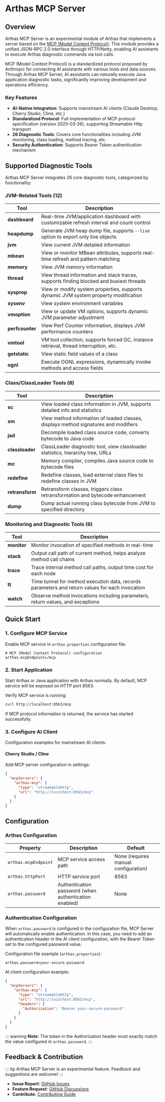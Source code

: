 # Arthas MCP Server

## Overview

Arthas MCP Server is an experimental module of Arthas that implements a server based on the [MCP (Model Context Protocol)](https://modelcontextprotocol.io/). This module provides a unified JSON-RPC 2.0 interface through HTTP/Netty, enabling AI assistants to execute Arthas diagnostic commands via tool calls.

MCP (Model Context Protocol) is a standardized protocol proposed by Anthropic for connecting AI assistants with various tools and data sources. Through Arthas MCP Server, AI assistants can naturally execute Java application diagnostic tasks, significantly improving development and operations efficiency.

### Key Features

- **AI-Native Integration**: Supports mainstream AI clients (Claude Desktop, Cherry Studio, Cline, etc.)
- **Standardized Protocol**: Full implementation of MCP protocol specification (version 2025-03-26), supporting Streamable Http transport
- **26 Diagnostic Tools**: Covers core functionalities including JVM monitoring, class loading, method tracing, etc.
- **Security Authentication**: Supports Bearer Token authentication mechanism

## Supported Diagnostic Tools

Arthas MCP Server integrates 26 core diagnostic tools, categorized by functionality:

### JVM-Related Tools (12)

| Tool            | Description                                                                              |
| --------------- | ---------------------------------------------------------------------------------------- |
| **dashboard**   | Real-time JVM/application dashboard with customizable refresh interval and count control |
| **heapdump**    | Generate JVM heap dump file, supports `--live` option to export only live objects        |
| **jvm**         | View current JVM detailed information                                                    |
| **mbean**       | View or monitor MBean attributes, supports real-time refresh and pattern matching        |
| **memory**      | View JVM memory information                                                              |
| **thread**      | View thread information and stack traces, supports finding blocked and busiest threads   |
| **sysprop**     | View or modify system properties, supports dynamic JVM system property modification      |
| **sysenv**      | View system environment variables                                                        |
| **vmoption**    | View or update VM options, supports dynamic JVM parameter adjustment                     |
| **perfcounter** | View Perf Counter information, displays JVM performance counters                         |
| **vmtool**      | VM tool collection, supports forced GC, instance retrieval, thread interruption, etc.    |
| **getstatic**   | View static field values of a class                                                      |
| **ognl**        | Execute OGNL expressions, dynamically invoke methods and access fields                   |

### Class/ClassLoader Tools (8)

| Tool            | Description                                                                         |
| --------------- | ----------------------------------------------------------------------------------- |
| **sc**          | View loaded class information in JVM, supports detailed info and statistics         |
| **sm**          | View method information of loaded classes, displays method signatures and modifiers |
| **jad**         | Decompile loaded class source code, converts bytecode to Java code                  |
| **classloader** | ClassLoader diagnostic tool, view classloader statistics, hierarchy tree, URLs      |
| **mc**          | Memory compiler, compiles Java source code to bytecode files                        |
| **redefine**    | Redefine classes, load external class files to redefine classes in JVM              |
| **retransform** | Retransform classes, triggers class retransformation and bytecode enhancement       |
| **dump**        | Dump actual running class bytecode from JVM to specified directory                  |

### Monitoring and Diagnostic Tools (6)

| Tool        | Description                                                                                     |
| ----------- | ----------------------------------------------------------------------------------------------- |
| **monitor** | Monitor invocation of specified methods in real-time                                            |
| **stack**   | Output call path of current method, helps analyze method call chains                            |
| **trace**   | Trace internal method call paths, output time cost for each node                                |
| **tt**      | Time tunnel for method execution data, records parameters and return values for each invocation |
| **watch**   | Observe method invocations including parameters, return values, and exceptions                  |

## Quick Start

### 1. Configure MCP Service

Enable MCP service in `arthas.properties` configuration file:

```properties
# MCP (Model Context Protocol) configuration
arthas.mcpEndpoint=/mcp
```

### 2. Start Application

Start Arthas or Java application with Arthas normally. By default, MCP service will be exposed on HTTP port 8563.

Verify MCP service is running:

```bash
curl http://localhost:8563/mcp
```

If MCP protocol information is returned, the service has started successfully.

### 3. Configure AI Client

Configuration examples for mainstream AI clients:

#### Cherry Studio / Cline

Add MCP server configuration in settings:

```json
{
  "mcpServers": {
    "arthas-mcp": {
      "type": "streamableHttp",
      "url": "http://localhost:8563/mcp"
    }
  }
}
```

## Configuration

### Arthas Configuration

| Property             | Description                                           | Default                              |
| -------------------- | ----------------------------------------------------- | ------------------------------------ |
| `arthas.mcpEndpoint` | MCP service access path                               | None (requires manual configuration) |
| `arthas.httpPort`    | HTTP service port                                     | 8563                                 |
| `arthas.password`    | Authentication password (when authentication enabled) | None                                 |

### Authentication Configuration

When `arthas.password` is configured in the configuration file, MCP Server will automatically enable authentication. In this case, you need to add an authentication header in the AI client configuration, with the Bearer Token set to the configured password value.

Configuration file example (`arthas.properties`):

```properties
arthas.password=your-secure-password
```

AI client configuration example:

```json
{
  "mcpServers": {
    "arthas-mcp": {
      "type": "streamableHttp",
      "url": "http://localhost:8563/mcp",
      "headers": {
        "Authorization": "Bearer your-secure-password"
      }
    }
  }
}
```

::: warning
**Note**: The token in the Authorization header must exactly match the value configured in `arthas.password`.
:::

## Feedback & Contribution

::: tip
Arthas MCP Server is an experimental feature. Feedback and suggestions are welcome!
:::

- **Issue Report**: [GitHub Issues](https://github.com/alibaba/arthas/issues)
- **Feature Request**: [GitHub Discussions](https://github.com/alibaba/arthas/discussions)
- **Contribute**: [Contributing Guide](https://github.com/alibaba/arthas/blob/master/CONTRIBUTING.md)
